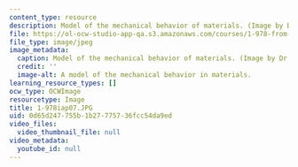 ```yaml
---
content_type: resource
description: Model of the mechanical behavior of materials. (Image by Dr. Markus Buehler.)
file: https://ol-ocw-studio-app-qa.s3.amazonaws.com/courses/1-978-from-nano-to-macro-introduction-to-atomistic-modeling-techniques-january-iap-2007/0d65d247755b1b27775736fcc54da9ed_1-978iap07.JPG
file_type: image/jpeg
image_metadata:
  caption: Model of the mechanical behavior of materials. (Image by Dr. Markus Buehler.)
  credit: ''
  image-alt: A model of the mechanical behavior in materials.
learning_resource_types: []
ocw_type: OCWImage
resourcetype: Image
title: 1-978iap07.JPG
uid: 0d65d247-755b-1b27-7757-36fcc54da9ed
video_files:
  video_thumbnail_file: null
video_metadata:
  youtube_id: null
---
```

